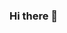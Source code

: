 ### Hi there 👋

<!--
**Adrianfrancis2/Adrianfrancis2** is a ✨ _special_ ✨ repository because its `README.md` (this file) appears on your GitHub profile.

Here are some ideas to get you started:

- 🔭 I’m currently working on simple coding projects
- 🌱 I’m currently learning Github
- 👯 I’m looking to collaborate on simple coding projects
- 🤔 I’m looking for help with Github
- 💬 Ask me about math
- 📫 How to reach me: email
- 😄 Pronouns: he/him
- ⚡ Fun fact: enjoys running
-->
